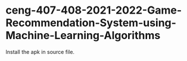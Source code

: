 # ceng-407-408-2021-2022-Game-Recommendation-System-using-Machine-Learning-Algorithms

Install the apk in source file.
